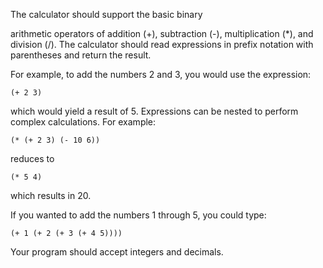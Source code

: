 The calculator should support the basic binary 

arithmetic operators of addition (+), subtraction (-), multiplication (*), and division (/).  The
calculator should read expressions in prefix notation with parentheses and return the result.

For example, to add the numbers 2 and 3, you would use the expression:

    (+ 2 3)
    
which would yield a result of 5.  Expressions can be nested to perform complex calculations.  For example:

    (* (+ 2 3) (- 10 6))

reduces to

    (* 5 4)
    
which results in 20.

If you wanted to add the numbers 1 through 5, you could type:

    (+ 1 (+ 2 (+ 3 (+ 4 5))))

Your program should accept integers and decimals.